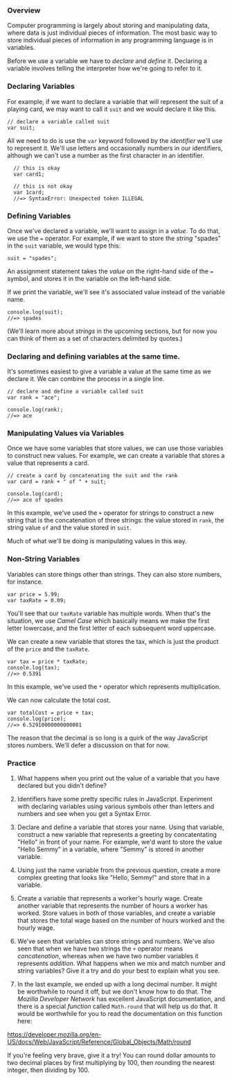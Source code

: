 ### Overview

Computer programming is largely about storing and manipulating data, where data
is just individual pieces of information. The most basic way to store individual
pieces of information in any programming language is in variables.

Before we use a variable we have to _declare_ and _define_ it. Declaring a
variable involves telling the interpreter how we're going to refer to it.

### Declaring Variables

For example, if we want to declare a variable that will represent the suit of a
playing card, we may want to call it `suit` and we would declare it like this.

    // declare a variable called suit
    var suit;

All we need to do is use the `var` keyword followed by the _identifier_ we'll
use to represent it. We'll use letters and occasionally numbers in our
identifiers, although we can't use a number as the first character in an
identifier.

      // this is okay
      var card1;

      // this is not okay
      var 1card;
      //=> SyntaxError: Unexpected token ILLEGAL

### Defining Variables

Once we've declared a variable, we'll want to assign in a _value_. To do that,
we use the `=` operator. For example, if we want to store the _string_ "spades"
in the `suit` variable, we would type this:

    suit = "spades";

An assignment statement takes the _value_ on the right-hand side of the `=`
symbol, and stores it in the variable on the left-hand side.

If we print the variable, we'll see it's associated value instead of the
variable name.

    console.log(suit);
    //=> spades

(We'll learn more about _strings_ in the upcoming sections, but for now you can
think of them as a set of characters delimited by quotes.)

### Declaring and defining variables at the same time.

It's sometimes easiest to give a variable a value at the same time as we declare
it. We can combine the process in a single line.

    // declare and define a variable called suit
    var rank = "ace";

    console.log(rank);
    //=> ace

### Manipulating Values via Variables

Once we have some variables that store values, we can use those variables to
construct new values. For example, we can create a variable that stores a value
that represents a card.

    // create a card by concatenating the suit and the rank
    var card = rank + " of " + suit;

    console.log(card);
    //=> ace of spades

In this example, we've used the `+` operator for strings to construct a new
string that is the concatenation of three strings: the value stored in `rank`,
the string value ` of ` and the value stored in `suit`.

Much of what we'll be doing is manipulating values in this way.

### Non-String Variables

Variables can store things other than strings. They can also store numbers, for
instance.

    var price = 5.99;
    var taxRate = 0.09;

You'll see that our `taxRate` variable has multiple words. When that's the
situation, we use _Camel Case_ which basically means we make the first letter
lowercase, and the first letter of each subsequent word uppercase.

We can create a new variable that stores the tax, which is just the product of
the `price` and the `taxRate`.

    var tax = price * taxRate;
    console.log(tax);
    //=> 0.5391

In this example, we've used the `*` operator which represents multiplication.

We can now calculate the total cost.

    var totalCost = price + tax;
    console.log(price);
    //=> 6.52910000000000001

The reason that the decimal is so long is a quirk of the way JavaScript stores
numbers. We'll defer a discussion on that for now.

### Practice

1. What happens when you print out the value of a variable that you have
declared but you didn't define?

2. Identifiers have some pretty specific rules in JavaScript. Experiment with
declaring variables using various symbols other than letters and numbers and see
when you get a Syntax Error.

3. Declare and define a variable that stores your name. Using that variable,
construct a new variable that represents a greeting by concatentating "Hello" in
front of your name. For example, we'd want to store the value "Hello Semmy" in a
variable, where "Semmy" is stored in another variable.

4. Using just the name variable from the previous question, create a more
complex greeting that looks like "Hello, Semmy!" and store that in a variable.

5. Create a variable that represents a worker's hourly wage. Create another
variable that represents the number of hours a worker has worked. Store values
in both of those variables, and create a variable that stores the total wage
based on the number of hours worked and the hourly wage.

6. We've seen that variables can store strings and numbers. We've also seen that
when we have two strings the `+` operator means _concatenation_, whereas when we
have two number variables it represents _addition_. What happens when we mix and
match number and string variables? Give it a try and do your best to explain
what you see.

7. In the last example, we ended up with a long decimal number. It might be
worthwhile to round it off, but we don't know how to do that. The _Mozilla
Developer Network_ has excellent JavaScript documentation, and there is a
special _function_ called `Math.round` that will help us do that. It would be
worthwhile for you to read the documentation on this function here:

https://developer.mozilla.org/en-US/docs/Web/JavaScript/Reference/Global_Objects/Math/round

If you're feeling very brave, give it a try! You can round dollar amounts to two
decimal places by first multiplying by 100, then rounding the nearest integer,
then dividing by 100.